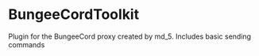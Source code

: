 BungeeCordToolkit
=================

Plugin for the BungeeCord proxy created by md_5. Includes basic sending commands